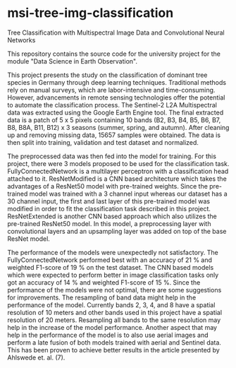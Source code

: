 # msi-tree-img-classification
Tree Classification with Multispectral Image Data and Convolutional Neural Networks

This repository contains the source code for the university project for the module "Data Science in Earth Observation".

This project presents the study on the classification of dominant tree species in Germany through deep learning techniques. Traditional methods rely on manual surveys, which are labor-intensive and time-consuming. However, advancements in remote sensing technologies offer the potential to automate the classification process.
The Sentinel-2 L2A Multispectral data was extracted using the Google Earth Engine tool. The final extracted data is a patch of 5 x 5 pixels containing 10 bands (B2, B3, B4, B5, B6, B7, B8, B8A, B11, B12) x 3 seasons (summer, spring, and autumn). After cleaning up and removing missing data, 15657 samples were obtained. The data is then split into training, validation and test dataset and normalized.

The preprocessed data was then fed into the model for training. For this project, there were 3 models proposed to be used for the classification task. FullyConnectedNetwork is a multilayer perceptron with a classification head attached to it. ResNetModified is a CNN based architecture which takes the advantages of a ResNet50 model with pre-trained weights. Since the pre-trained model was trained with a 3 channel input whereas our dataset has a 30 channel input, the first and last layer of this pre-trained model was modified in order to fit the classification task described in this project. ResNetExtended is another CNN based approach which also utilizes the pre-trained ResNet50 model. In this model, a preprocessing layer with convolutional layers and an upsampling layer was added on top of the base ResNet model.

The performance of the models were unexpectedly not satisfactory. The FullyConnectedNetwork performed best with an accuracy of 21 % and weighted F1-score of 19 % on the test dataset. The CNN based models which were expected to perform better in image classification tasks only got an accuracy of 14 % and weighted F1-score of 15 %.
Since the performance of the models were not optimal, there are some suggestions for improvements. The resampling of band data might help in the performance of the model. Currently bands 2, 3, 4, and 8 have a spatial resolution of 10 meters and other bands used in this project have a spatial resolution of 20 meters. Resampling all bands to the same resolution may help in the increase of the model performance. Another aspect that may help in the performance of the model is to also use aerial images and perform a late fusion of both models trained with aerial and Sentinel data. This has been proven to achieve better results in the article presented by Ahlswede et. al. (7).

